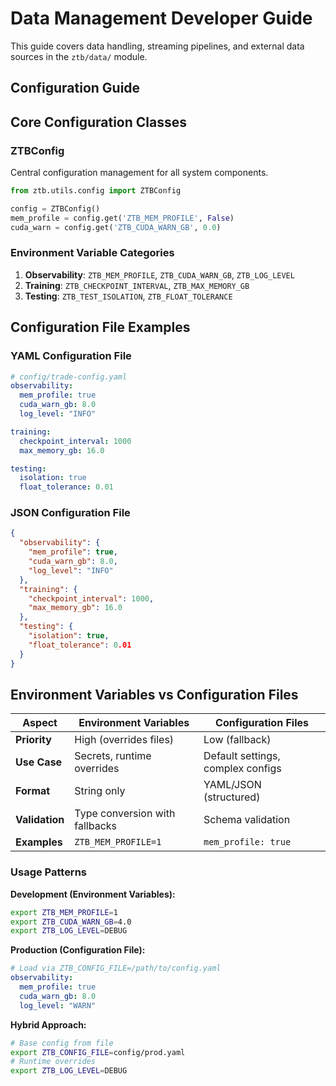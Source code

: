 # Data Management Developer Guide

This guide covers data handling, streaming pipelines, and external data sources in the `ztb/data/` module.

## Configuration Guide

## Core Configuration Classes

### ZTBConfig
Central configuration management for all system components.

```python
from ztb.utils.config import ZTBConfig

config = ZTBConfig()
mem_profile = config.get('ZTB_MEM_PROFILE', False)
cuda_warn = config.get('ZTB_CUDA_WARN_GB', 0.0)
```

### Environment Variable Categories

1. **Observability**: `ZTB_MEM_PROFILE`, `ZTB_CUDA_WARN_GB`, `ZTB_LOG_LEVEL`
2. **Training**: `ZTB_CHECKPOINT_INTERVAL`, `ZTB_MAX_MEMORY_GB`
3. **Testing**: `ZTB_TEST_ISOLATION`, `ZTB_FLOAT_TOLERANCE`

## Configuration File Examples

### YAML Configuration File

```yaml
# config/trade-config.yaml
observability:
  mem_profile: true
  cuda_warn_gb: 8.0
  log_level: "INFO"

training:
  checkpoint_interval: 1000
  max_memory_gb: 16.0

testing:
  isolation: true
  float_tolerance: 0.01
```

### JSON Configuration File

```json
{
  "observability": {
    "mem_profile": true,
    "cuda_warn_gb": 8.0,
    "log_level": "INFO"
  },
  "training": {
    "checkpoint_interval": 1000,
    "max_memory_gb": 16.0
  },
  "testing": {
    "isolation": true,
    "float_tolerance": 0.01
  }
}
```

## Environment Variables vs Configuration Files

| Aspect | Environment Variables | Configuration Files |
|--------|----------------------|-------------------|
| **Priority** | High (overrides files) | Low (fallback) |
| **Use Case** | Secrets, runtime overrides | Default settings, complex configs |
| **Format** | String only | YAML/JSON (structured) |
| **Validation** | Type conversion with fallbacks | Schema validation |
| **Examples** | `ZTB_MEM_PROFILE=1` | `mem_profile: true` |

### Usage Patterns

**Development (Environment Variables):**

```bash
export ZTB_MEM_PROFILE=1
export ZTB_CUDA_WARN_GB=4.0
export ZTB_LOG_LEVEL=DEBUG
```

**Production (Configuration File):**

```yaml
# Load via ZTB_CONFIG_FILE=/path/to/config.yaml
observability:
  mem_profile: true
  cuda_warn_gb: 8.0
  log_level: "WARN"
```

**Hybrid Approach:**

```bash
# Base config from file
export ZTB_CONFIG_FILE=config/prod.yaml
# Runtime overrides
export ZTB_LOG_LEVEL=DEBUG
```



```bash
```